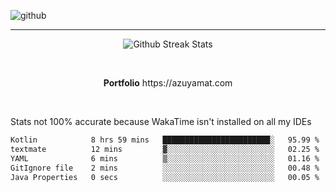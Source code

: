 ![github](https://media.discordapp.net/attachments/881363147364118528/1142610121697021952/background.png?width=1000&height=300)<br>
___
<p align="center">
  <img alt="Github Streak Stats" src="https://streak-stats.demolab.com?user=Azuyamat&theme=transparent&hide_border=true"/>
</p><br>
<p align="center">
      <strong>Portfolio</strong> https://azuyamat.com
</p><br>

Stats not 100% accurate because WakaTime isn't installed on all my IDEs
<!--START_SECTION:waka-->

```txt
Kotlin            8 hrs 59 mins   ████████████████████████░   95.99 %
textmate          12 mins         ▓░░░░░░░░░░░░░░░░░░░░░░░░   02.25 %
YAML              6 mins          ▒░░░░░░░░░░░░░░░░░░░░░░░░   01.16 %
GitIgnore file    2 mins          ░░░░░░░░░░░░░░░░░░░░░░░░░   00.48 %
Java Properties   0 secs          ░░░░░░░░░░░░░░░░░░░░░░░░░   00.05 %
```

<!--END_SECTION:waka-->
